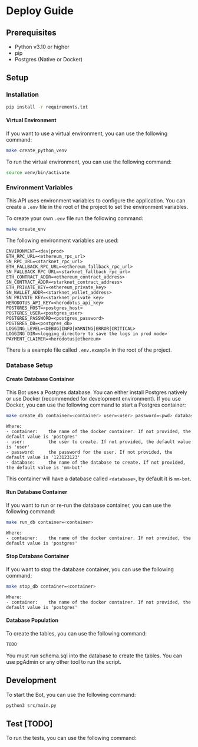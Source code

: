 # Deploy Guide

## Prerequisites
- Python v3.10 or higher
- pip
- Postgres (Native or Docker)

## Setup
### Installation

```bash
pip install -r requirements.txt
```
#### Virtual Environment
If you want to use a virtual environment, you can use the following command:

```bash
make create_python_venv
```
To run the virtual environment, you can use the following command:

```bash
source venv/bin/activate
```

### Environment Variables
This API uses environment variables to configure the application. You can create a `.env` file in the root of the project to set the environment variables.

To create your own `.env` file run the following command:

```bash
make create_env
```

The following environment variables are used:

    ENVIRONMENT=<dev|prod>
    ETH_RPC_URL=<ethereum_rpc_url>
    SN_RPC_URL=<starknet_rpc_url>
    ETH_FALLBACK_RPC_URL=<ethereum_fallback_rpc_url>
    SN_FALLBACK_RPC_URL=<starknet_fallback_rpc_url>
    ETH_CONTRACT_ADDR=<ethereum_contract_address>
    SN_CONTRACT_ADDR=<starknet_contract_address>
    ETH_PRIVATE_KEY=<ethereum_private_key>
    SN_WALLET_ADDR=<starknet_wallet_address>
    SN_PRIVATE_KEY=<starknet_private_key>
    HERODOTUS_API_KEY=<herodotus_api_key>
    POSTGRES_HOST=<postgres_host>
    POSTGRES_USER=<postgres_user>
    POSTGRES_PASSWORD=<postgres_password>
    POSTGRES_DB=<postgres_db>
    LOGGING_LEVEL=<DEBUG|INFO|WARNING|ERROR|CRITICAL>
    LOGGING_DIR=<logging_directory to save the logs in prod mode>
    PAYMENT_CLAIMER=<herodotus|ethereum>


There is a example file called `.env.example` in the root of the project. 

### Database Setup
#### Create Database Container
This Bot uses a Postgres database. You can either install Postgres natively or use Docker (recommended for development environment). 
If you use Docker, you can use the following command to start a Postgres container:
```bash
make create_db container=<container> user=<user> password=<pwd> database=<db_name>
```
    Where:
    - container:    the name of the docker container. If not provided, the default value is 'postgres'
    - user:         the user to create. If not provided, the default value is 'user'
    - password:     the password for the user. If not provided, the default value is '123123123'
    - database:     the name of the database to create. If not provided, the default value is 'mm-bot'

This container will have a database called `<database>`, by default it is `mm-bot`.

#### Run Database Container
If you want to run or re-run the database container, you can use the following command:
```bash
make run_db container=<container>
```
    Where:
    - container:    the name of the docker container. If not provided, the default value is 'postgres'

#### Stop Database Container
If you want to stop the database container, you can use the following command:
```bash
make stop_db container=<container>
```
    Where:
    - container:    the name of the docker container. If not provided, the default value is 'postgres'

#### Database Population
To create the tables, you can use the following command:
```bash
TODO
```
You must run schema.sql into the database to create the tables. You can use pgAdmin or any other tool to run the script.

## Development
To start the Bot, you can use the following command:

```bash
python3 src/main.py
```

## Test [TODO]
To run the tests, you can use the following command:

```bash

```
